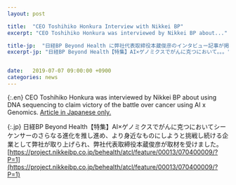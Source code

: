 ```yaml
---
layout: post

title:  "CEO Toshihiko Honkura Interview with Nikkei BP"
excerpt: "CEO Toshihiko Honkura was interviewed by Nikkei BP about..."

title-jp:  "日経BP Beyond Health に弊社代表取締役本蔵俊彦のインタビュー記事が掲載されました。"
excerpt-jp: "日経BP Beyond Health【特集】AI×ゲノミクスでがんに克つにおいて。。。"


date:   2019-07-07 09:00:00 +0900
categories: news
---
```


{:.en}
CEO Toshihiko Honkura was interviewed by Nikkei BP about using DNA sequencing to claim victory of the battle over cancer using AI x Genomics.
[Article in Japanese only.](https://project.nikkeibp.co.jp/behealth/atcl/feature/00013/070400009/?P=1)


{:.jp}
日経BP Beyond Health【特集】AI×ゲノミクスでがんに克つにおいてシーケンサーのさらなる進化を推し進め、より身近なものにしようと挑戦し続ける企業として弊社が取り上げられ、弊社代表取締役本蔵俊彦が取材を受けました。
[https://project.nikkeibp.co.jp/behealth/atcl/feature/00013/070400009/?P=1](https://project.nikkeibp.co.jp/behealth/atcl/feature/00013/070400009/?P=1)
